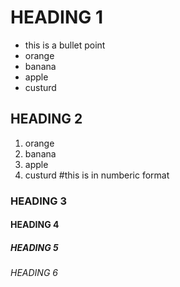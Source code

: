# HEADING 1
- this is a bullet point 
- orange
- banana
- apple
- custurd

## HEADING 2
 1. orange
 2. banana
 3. apple
 4. custurd #this is in numberic format
 
### HEADING 3

#### HEADING 4

##### HEADING 5

###### HEADING 6
